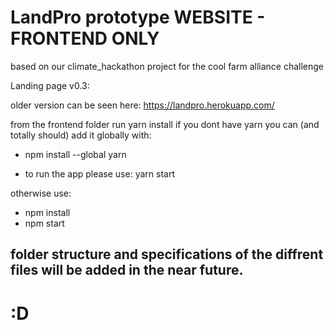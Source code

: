 LandPro prototype WEBSITE - FRONTEND ONLY
==============================

based on our climate_hackathon project for the cool farm alliance challenge

Landing page v0.3:

older version can be seen here:
https://landpro.herokuapp.com/



from the frontend folder run yarn install
if you dont have yarn you can (and totally should) add it globally with: 
* npm install --global yarn

* to run the app please use: yarn start

otherwise use: 
* npm install
* npm start 


## folder structure and specifications of the diffrent files will be added in the near future.

# :D
